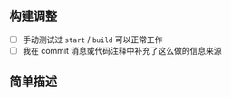 ## 构建调整

- [ ] 手动测试过 `start` / `build` 可以正常工作
- [ ] 我在 commit 消息或代码注释中补充了这么做的信息来源

## 简单描述

<!-- 我在这个 MR 里都做了哪些功能、哪些改进？!-->

<!-- ## Todo

<!-- 我还有哪些事情没做？!-->
